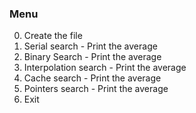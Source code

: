 ### Menu

0. Create the file
1. Serial search - Print the average
2. Binary Search - Print the average
3. Interpolation search - Print the average
4. Cache search - Print the average
5. Pointers search - Print the average
6. Exit
